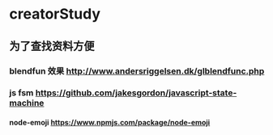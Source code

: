 # creatorStudy
为了查找资料方便
----

### blendfun 效果 http://www.andersriggelsen.dk/glblendfunc.php

### js fsm https://github.com/jakesgordon/javascript-state-machine

#### node-emoji  https://www.npmjs.com/package/node-emoji 
